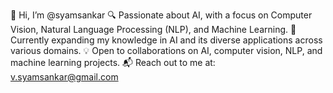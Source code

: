 👋 Hi, I’m @syamsankar
🔍 Passionate about AI, with a focus on Computer Vision, Natural Language Processing (NLP), and Machine Learning.
🌱 Currently expanding my knowledge in AI and its diverse applications across various domains.
💡 Open to collaborations on AI, computer vision, NLP, and machine learning projects.
📬 Reach out to me at: v.syamsankar@gmail.com

<!---
syam-sankarv/syam-sankarv is a ✨ special ✨ repository because its `README.md` (this file) appears on your GitHub profile.
You can click the Preview link to take a look at your changes.
--->

